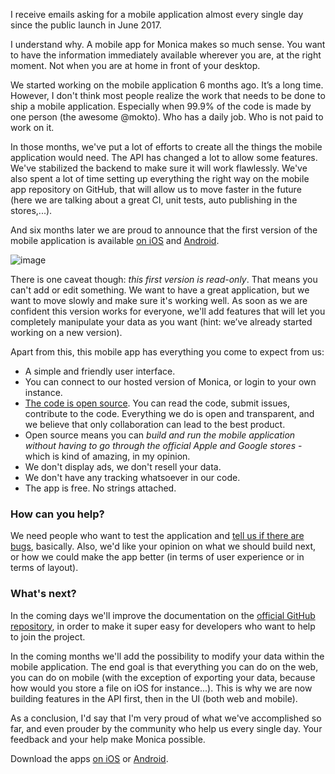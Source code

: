 I receive emails asking for a mobile application almost every single day since the public launch in June 2017.

I understand why. A mobile app for Monica makes so much sense. You want to have the information immediately available wherever you are, at the right moment. Not when you are at home in front of your desktop.

We started working on the mobile application 6 months ago. It’s a long time. However, I don't think most people realize the work that needs to be done to ship a mobile application. Especially when 99.9% of the code is made by one person (the awesome @mokto). Who has a daily job. Who is not paid to work on it.

In those months, we've put a lot of efforts to create all the things the mobile application would need. The API has changed a lot to allow some features. We've stabilized the backend to make sure it will work flawlessly. We've also spent a lot of time setting up everything the right way on the mobile app repository on GitHub, that will allow us to move faster in the future (here we are talking about a great CI, unit tests, auto publishing in the stores,...).

And six months later we are proud to announce that the first version of the mobile application is available [on iOS](https://itunes.apple.com/ca/app/monica-personal-crm/id1339447754?mt=8) and [Android](https://play.google.com/store/apps/details?id=com.monicahq.app).

![image](/img/posts/2018-05-28-mobile-app.png)

There is one caveat though: *this first version is read-only*. That means you can't add or edit something. We want to have a great application, but we want to move slowly and make sure it's working well. As soon as we are confident this version works for everyone, we'll add features that will let you completely manipulate your data as you want (hint: we’ve already started working on a new version).

Apart from this, this mobile app has everything you come to expect from us:

* A simple and friendly user interface.
* You can connect to our hosted version of Monica, or login to your own instance.
* [The code is open source](https://github.com/monicahq/chandler). You can read the code, submit issues, contribute to the code. Everything we do is open and transparent, and we believe that only collaboration can lead to the best product.
* Open source means you can *build and run the mobile application without having to go through the official Apple and Google stores* - which is kind of amazing, in my opinion.
* We don't display ads, we don't resell your data.
* We don't have any tracking whatsoever in our code.
* The app is free. No strings attached.

### How can you help?

We need people who want to test the application and [tell us if there are bugs](https://github.com/monicahq/chandler/issues), basically. Also, we'd like your opinion on what we should build next, or how we could make the app better (in terms of user experience or in terms of layout).

### What's next?

In the coming days we'll improve the documentation on the [official GitHub repository](https://github.com/monicahq/chandler), in order to make it super easy for developers who want to help to join the project.

In the coming months we'll add the possibility to modify your data within the mobile application. The end goal is that everything you can do on the web, you can do on mobile (with the exception of exporting your data, because how would you store a file on iOS for instance...). This is why we are now building features in the API first, then in the UI (both web and mobile).

As a conclusion, I'd say that I'm very proud of what we've accomplished so far, and even prouder by the community who help us every single day. Your feedback and your help make Monica possible.

Download the apps [on iOS](https://itunes.apple.com/ca/app/monica-personal-crm/id1339447754?mt=8) or [Android](https://play.google.com/store/apps/details?id=com.monicahq.app).
